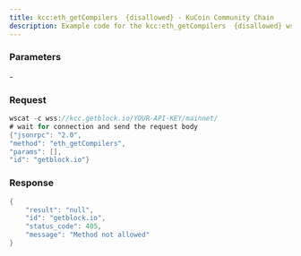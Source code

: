 ```yaml
---
title: kcc:eth_getCompilers  {disallowed} - KuCoin Community Chain
description: Example code for the kcc:eth_getCompilers  {disallowed} ws method. Сomplete guide on how to use kcc:eth_getCompilers  {disallowed} ws in GetBlock.io Web3 documentation.
---
```


### Parameters


\-

### Request

``` java
wscat -c wss://kcc.getblock.io/YOUR-API-KEY/mainnet/ 
# wait for connection and send the request body 
{"jsonrpc": "2.0",
"method": "eth_getCompilers",
"params": [],
"id": "getblock.io"}
```

###  Response

``` java
{
    "result": "null",
    "id": "getblock.io",
    "status_code": 405,
    "message": "Method not allowed"
}
```


